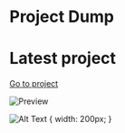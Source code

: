 # Project Dump
# Latest project 
[Go to project](https://github.com/McYum/Project_Dump/tree/main/Java/Plain/HTTPS_Get)

![Preview](https://gyazo.com/1c8539ba7f241c7c7c385e83ba96ced2.gif)

![Alt Text](https://github.com/McYum/Project_Dump/blob/main/thisgoeshard.gif) { width: 200px; }
